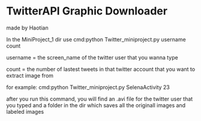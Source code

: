 # TwitterAPI Graphic Downloader
made by Haotian

In the MiniProject_1 dir use cmd:python Twitter_miniproject.py username count

username = the screen_name of the twitter user that you wanna type

count = the number of lastest tweets in that twitter account that you want to extract image from

for example: cmd:python Twitter_miniproject.py SelenaActivity 23

after you run this command, you will find an .avi file for the twitter user that you typed and a folder in the dir which saves all the originall images and  labeled images
